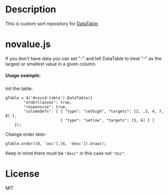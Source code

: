 # Description

This is custom sort repository for [DataTable](https://datatables.net/).

# novalue.js

If you don't have data you can set "-" and tell DataTable to treat "-" 
as the largest or smallest value in a given column. 

##### Usage example: 

Init the table:

```
gTable = $('#covid-table').DataTable({
        "orderClasses": true,
        "responsive": true,
        "columnDefs": [ { "type": "sethigh", "targets": [2, ,3, 4, 7, 8] }, 
                        { "type": "setlow", "targets": [5, 6] } ]
    });
```
Change order later:

```
gTable.order([8, 'asc'],[6, 'desc']).draw();
```
Keep in mind there must be `"desc"` in this case not `"dsc"`.

# License

MIT
